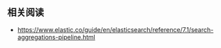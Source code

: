 
## 相关阅读
- https://www.elastic.co/guide/en/elasticsearch/reference/7.1/search-aggregations-pipeline.html
